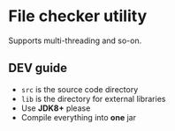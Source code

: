 # File checker utility

Supports multi-threading and so-on.

## DEV guide

- `src` is the source code directory
- `lib` is the directory for external libraries
- Use **JDK8+** please
- Compile everything into **one** jar
